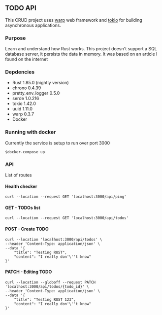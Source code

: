 ## TODO API

This CRUD project uses [warp](https://docs.rs/warp/latest/warp/) web framework and [tokio](https://docs.rs/tokio/latest/tokio/) for building asynchronous applications.

### Purpose

Learn and understand how Rust works. This project doesn't support a SQL database server, it persists the data in memory.
It was based on an article I found on the internet

### Depdencies

- Rust 1.85.0 (nightly version)
- chrono 0.4.39
- pretty_env_logger 0.5.0
- serde 1.0.216
- tokio 1.42.0
- uuid 1.11.0
- warp 0.3.7
- Docker

### Running with docker

Currently the service is setup to run over port 3000

```
$docker-compose up
```

### API

List of routes

#### Health checker

```
curl --location --request GET 'localhost:3000/api/ping'
```

#### GET - TODOs list

```
curl --location --request GET 'localhost:3000/api/todos'
```

#### POST - Create TODO

```
curl --location 'localhost:3000/api/todos' \
--header 'Content-Type: application/json' \
--data '{
    "title": "Testing RUST",
    "content": "I really don'\''t know"
}'
```

#### PATCH - Editing TODO

```
curl --location --globoff --request PATCH 'localhost:3000/api/todos/{todo_id}' \
--header 'Content-Type: application/json' \
--data '{
    "title": "Testing RUST 123",
    "content": "I really don'\''t know"
}'
```
